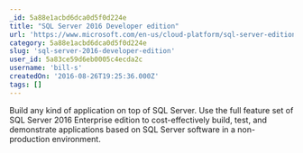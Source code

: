 ```yaml
---
_id: 5a88e1acbd6dca0d5f0d224e
title: "SQL Server 2016 Developer edition"
url: 'https://www.microsoft.com/en-us/cloud-platform/sql-server-editions-developers'
category: 5a88e1acbd6dca0d5f0d224e
slug: 'sql-server-2016-developer-edition'
user_id: 5a83ce59d6eb0005c4ecda2c
username: 'bill-s'
createdOn: '2016-08-26T19:25:36.000Z'
tags: []
---
```


Build any kind of application on top of SQL Server. Use the full feature set of SQL Server 2016 Enterprise edition to cost-effectively build, test, and demonstrate applications based on SQL Server software in a non-production environment.
